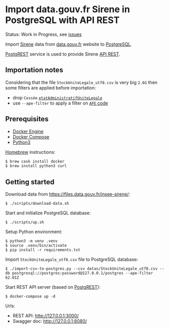 # Import data.gouv.fr Sirene in PostgreSQL with API REST

Status: Work in Progress, see [issues](https://github.com/stephane-klein/poc-data-gouv-siren-postgres/issues)

Import [Sirene](https://files.data.gouv.fr/insee-sirene/) data from [data.gouv.fr](https://www.data.gouv.fr) website to [PostgreSQL](postgresql.org/).

[PostgREST](http://postgrest.org) service is used to provide Sirene [API REST](https://en.wikipedia.org/wiki/Representational_state_transfer).

## Importation notes

Considering that the file `StockUniteLegale_utf8.csv` is very big `2.6G` then some filters are applied before importation:

- drop `Cessée` [`etatAdministratifUniteLegale`](https://www.sirene.fr/sirene/public/variable/etatAdministratifUniteLegale)
- use `--ape-filter` to apply a filter on [`APE` code](https://www.sirene.fr/sirene/public/variable/activitePrincipaleUniteLegale)

## Prerequisites

- [Docker Engine](https://docs.docker.com/engine/)
- [Docker Compose](https://docs.docker.com/compose/)
- [Python3](https://www.python.org/)

[Homebrew](https://brew.sh/index_fr) instructions:

```sh
$ brew cask install docker
$ brew install python3 curl
```

## Getting started

Download data from https://files.data.gouv.fr/insee-sirene/:

```
$ ./scripts/download-data.sh
```

Start and initialize PostgreSQL database:

```
$ ./scripts/up.sh
```

Setup Python environment:

```
$ python3 -m venv .venv
$ source .venv/bin/activate
$ pip install -r requirements.txt
```

Import `StockUniteLegale_utf8.csv` file to PostgreSQL database:

```
$ ./import-csv-to-postgres.py --csv datas/StockUniteLegale_utf8.csv --db postgresql://postgres:password@127.0.0.1/postgres --ape-filter 62.01Z
```

Start REST API server (based on [PostgREST](http://postgrest.org)):

```
$ docker-compose up -d
```

Urls:

- REST API: http://127.0.0.1:3000/
- Swagger doc: http://127.0.0.1:8080/